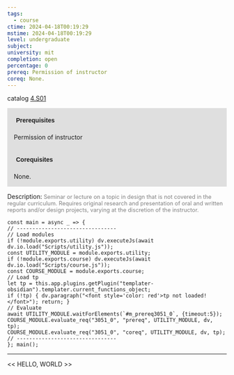 ```yaml
---
tags:
  - course
ctime: 2024-04-18T00:19:29
mstime: 2024-04-18T00:19:29
level: undergraduate
subject: 
university: mit
completion: open
percentage: 0
prereq: Permission of instructor
coreq: None.
---
```


catalog [4.S01](http://student.mit.edu/catalog/m4a.html#4.S01)

<span style="display: block; padding: 15px; background-color: rgb(100, 100, 100, 0.2);"><font id="m_prereq3051_0" style="display: block; font-family: Arial, sans-serif; font-weight: bold; padding: 5px">Prerequisites</font><br><span id="prereq3051_0">Permission of instructor</span></span>
<span style="display: block; padding: 15px; background-color: rgb(100, 100, 100, 0.2);"><font id="m_coreq3051_0" style="display: block; font-family: Arial, sans-serif; font-weight: bold; padding: 5px">Corequisites</font><br><span id="coreq3051_0">None.</span></span>

<font style="">Description:</font>
<font style="color: grey; font-size: 0.8rem;">Seminar or lecture on a topic in design that is not covered in the regular curriculum. Requires original research and presentation of oral and written reports and/or design projects, varying at the discretion of the instructor.</font>

```dataviewjs
const main = async _ => {
// --------------------------------
// Load modules
if (!module.exports.utility) dv.executeJs(await dv.io.load("Scripts/utility.js"));
const UTILITY_MODULE = module.exports.utility;
if (!module.exports.course) dv.executeJs(await dv.io.load("Scripts/course.js"));
const COURSE_MODULE = module.exports.course;
// Load tp
let tp = this.app.plugins.getPlugin("templater-obsidian").templater.current_functions_object;
if (!tp) { dv.paragraph("<font style='color: red'>tp not loaded!</font>"); return; }
// Evaluate
await UTILITY_MODULE.waitForElements(`#m_prereq3051_0`, {timeout:5});
COURSE_MODULE.evaluate_req("3051_0", "prereq", UTILITY_MODULE, dv, tp);
COURSE_MODULE.evaluate_req("3051_0", "coreq", UTILITY_MODULE, dv, tp);
// --------------------------------
}; main();
```

---

<< HELLO, WORLD >>
